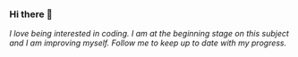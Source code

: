 ### Hi there 👋

_I love being interested in coding. I am at the beginning stage on this subject and I am improving myself. Follow me to keep up to date with my progress._
